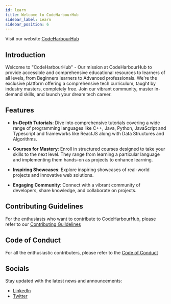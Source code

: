 ```yaml
---
id: learn
title: Welcome to CodeHarbourHub
sidebar_label: Learn
sidebar_position: 6
---
```


Visit our website [CodeHarbourHub](https://codeharborhub.github.io/)

## Introduction

Welcome to "CodeHarbourHub" - Our mission at CodeHarbourHub to provide accessible and comprehensive educational resources to learners of all levels, from Beginners learners to Advanced professionals.
We're the exclusive platform offering a comprehensive tech curriculum, taught by industry masters, completely free. Join our vibrant community, master in-demand skills, and launch your dream tech career.

## Features
- **In-Depth Tutorials**: Dive into comprehensive tutorials covering a wide range of programming languages like C++, Java, Python, JavaScript and Typescript and frameworks like ReactJS along with Data Structures and Algorithms.
<!-- ![](/assets/Tutorials.png) -->

- **Courses for Mastery**: Enroll in structured courses designed to take your skills to the next level. They range from learning a particular language and implementing them hands-on as projects to enhance learning.
<!-- ![](/assets/Courses.png) -->

- **Inspiring Showcases**: Explore inspiring showcases of real-world projects and innovative web solutions.
<!-- ![](/assets/Showcase.png) -->

- **Engaging Community**: Connect with a vibrant community of developers, share knowledge, and collaborate on projects.
<!-- ![](/assets/Community.png) -->

## Contributing Guidelines

For the enthusiasts who want to contribute to CodeHarbourHub, please refer to our [Contributing Guildelines](https://github.com/CodeHarborHub/codeharborhub/blob/main/CONTRIBUTING.md)

## Code of Conduct

For all the enthusiastic contributers, please refer to the [Code of Conduct](https://github.com/CodeHarborHub/codeharborhub/blob/main/CODE_OF_CONDUCT.md)

## Socials
Stay updated with the latest news and announcements:
- [LinkedIn](https://www.linkedin.com/groups/14232119/)
- [Twitter](https://twitter.com/CodesWithAjay)
